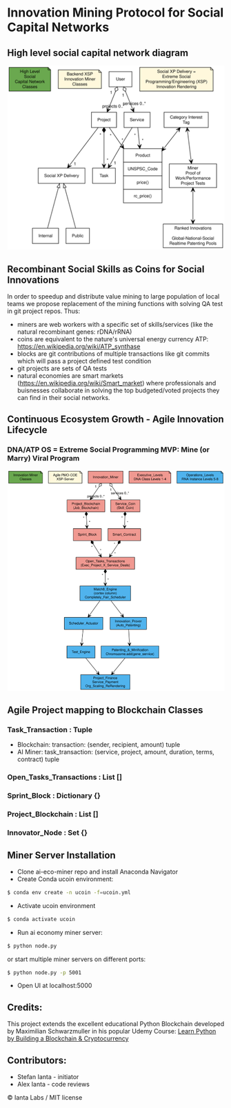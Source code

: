 # Innovation Mining Protocol for Social Capital Networks

## High level social capital network diagram

![](/yuml/social-capital-network.svg)

## Recombinant Social Skills as Coins for Social Innovations

In order to speedup and distribute value mining to large population of local teams we propose replacement of the mining functions with solving QA test in git project repos.
Thus:

- miners are web workers with a specific set of skills/services (like the natural recombinant genes: rDNA/rRNA)
- coins are equivalent to the nature's universal energy currency ATP: https://en.wikipedia.org/wiki/ATP_synthase
- blocks are git contributions of multiple transactions like git commits which will pass a project defined test condition
- git projects are sets of QA tests
- natural economies are smart markets (https://en.wikipedia.org/wiki/Smart_market) where professionals and buisnesses collaborate in solving the top budgeted/voted projects they can find in their social networks.

## Continuous Ecosystem Growth - Agile Innovation Lifecycle

### DNA/ATP OS = Extreme Social Programming MVP: Mine (or Marry) Viral Program

![](/yuml/Innovation-Miner-Classes.svg)

## Agile Project mapping to Blockchain Classes

### Task_Transaction : Tuple

- Blockchain: transaction: (sender, recipient, amount) tuple
- AI Miner: task_transaction: (service, project, amount, duration, terms, contract) tuple

### Open_Tasks_Transactions : List []

### Sprint_Block : Dictionary {}

### Project_Blockchain : List []

### Innovator_Node : Set {}

## Miner Server Installation

- Clone ai-eco-miner repo and install Anaconda Navigator
- Create Conda ucoin environment:

```bash
$ conda env create -n ucoin -f=ucoin.yml
```

- Activate ucoin environment

```bash
$ conda activate ucoin
```

- Run ai economy miner server:

```bash
$ python node.py
```

or start multiple miner servers on different ports:

```bash
$ python node.py -p 5001
```

- Open UI at localhost:5000

## Credits:

This project extends the excellent educational Python Blockchain developed by Maximilian Schwarzmuller in his popular Udemy Course:
[Learn Python by Building a Blockchain & Cryptocurrency](https://www.udemy.com/learn-python-by-building-a-blockchain-cryptocurrency/)

## Contributors:

- Stefan Ianta - initiator
- Alex Ianta - code reviews

© Ianta Labs / MIT license
